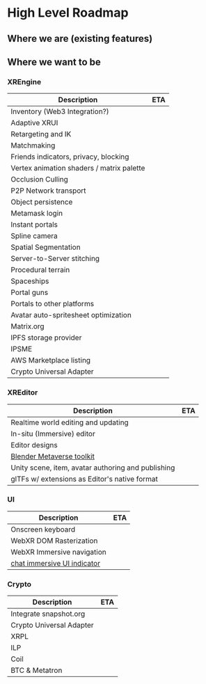 # High Level Roadmap

## Where we are (existing features)

## Where we want to be

### XREngine

| Description                                                | ETA |
|------------------------------------------------------------|-----|
| Inventory (Web3 Integration?)                              |     |
| Adaptive XRUI                                              |     |
| Retargeting and IK                                         |     |
| Matchmaking                                                |     |
| Friends indicators, privacy, blocking                      |     |
| Vertex animation shaders / matrix palette                  |     |
| Occlusion Culling                                          |     |
| P2P Network transport                                      |     |
| Object persistence                                         |     |
| Metamask login                                             |     |
| Instant portals                                            |     |
| Spline camera                                              |     |
| Spatial Segmentation                                       |     |
| Server-to-Server stitching                                 |     |
| Procedural terrain                                         |     |
| Spaceships                                                 |     |
| Portal guns                                                |     |
| Portals to other platforms                                 |     |
| Avatar auto-spritesheet optimization                       |     |
| Matrix.org                                                 |     |
| IPFS storage provider                                      |     |
| IPSME                                                      |     |
| AWS Marketplace listing                                    |     |
| Crypto Universal Adapter                                   |     |


### XREditor

| Description                                                | ETA |
|------------------------------------------------------------|-----|
| Realtime world editing and updating                        |     |
| In-situ (Immersive) editor                                 |     |
| Editor designs                                             |     |
| [Blender Metaverse toolkit]                                |     |
| Unity scene, item, avatar authoring and publishing         |     |
| glTFs w/ extensions as Editor's native format              |     |

[Blender Metaverse toolkit]: //github.com/Menithal/Blender-Metaverse-Addon

### UI

| Description                                                | ETA |
|------------------------------------------------------------|-----|
| Onscreen keyboard                                          |     |
| WebXR DOM Rasterization                                    |     |
| WebXR Immersive navigation                                 |     |
| [chat immersive UI indicator]                              |     |

[chat immersive UI indicator]://github.com/XRFoundation/XREngine/issues/3472

### Crypto


| Description                                                | ETA |
|------------------------------------------------------------|-----|
| Integrate snapshot.org                                     |     |
| Crypto Universal Adapter                                   |     |
| XRPL                                                       |     |
| ILP                                                        |     |
| Coil                                                       |     |
| BTC & Metatron                                             |     |


